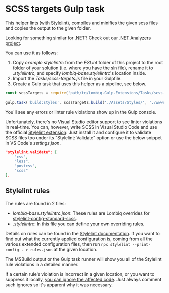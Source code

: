 # SCSS targets Gulp task

This helper lints (with [Stylelint](https://stylelint.io/)), compiles and minifies the given scss files and copies the output to the given folder.

Looking for something similar for .NET? Check out our [.NET Analyzers project](https://github.com/Lombiq/.NET-Analyzers).

You can use it as follows:

1. Copy _example.stylelintrc_ from the _ESLint_ folder of this project to the root folder of your solution (i.e. where you have the sln file), rename it to _.stylelintrc_, and specify _lombiq-base.stylelintrc_'s location inside.
2. Import the _Tasks/scss-targets.js_ file in your Gulpfile.
3. Create a Gulp task that uses this helper as a pipeline, see below.

```js
const scssTargets = require('path/to/Lombiq.Gulp.Extensions/Tasks/scss-targets');

gulp.task('build:styles', scssTargets.build('./Assets/Styles/', './wwwroot/css/'));
```

You'll see any errors or linter rule violations show up in the Gulp console.

Unfortunately, there's no Visual Studio editor support to see linter violations in real-time. You can, however, write SCSS in Visual Studio Code and use the official [Stylelint extension](https://marketplace.visualstudio.com/items?itemName=stylelint.vscode-stylelint): Just install it and configure it to validate SCSS files too under its "Stylelint: Validate" option or use the below snippet in VS Code's _settings.json_.

```json
"stylelint.validate": [
    "css",
    "less",
    "postcss",
    "scss"
],
```

## Stylelint rules

The rules are found in 2 files:

- _lombiq-base.stylelintrc.json_: These rules are Lombiq overrides for [stylelint-config-standard-scss](https://www.npmjs.com/package/stylelint-config-standard-scss).
- _.stylelintrc_: In this file you can define your own overriding rules.

Details on rules can be found in the [Stylelint documentation](https://stylelint.io/user-guide/rules/list). If you want to find out what the currently applied configuration is, coming from all the various extended configuration files, then run `npx stylelint --print-config . > rules.json` at the given location.

The MSBuild output or the Gulp task runner will show you all of the Stylelint rule violations in a detailed manner.

If a certain rule's violation is incorrect in a given location, or you want to suppress it locally, [you can ignore the affected code](https://stylelint.io/user-guide/ignore-code/). Just always comment such ignores so it's apparent why it was necessary.
